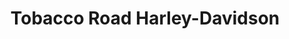 ---
title: "Tobacco Road Harley-Davidson"
url: /raleigh/tobacco-road-harley-davidson/
shop: Motorrad
---